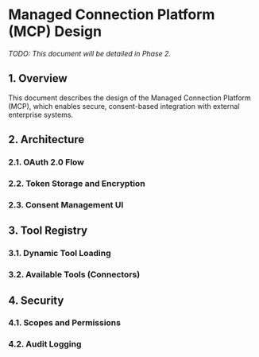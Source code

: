 # Managed Connection Platform (MCP) Design

_TODO: This document will be detailed in Phase 2._

## 1. Overview

This document describes the design of the Managed Connection Platform (MCP), which enables secure, consent-based integration with external enterprise systems.

## 2. Architecture

### 2.1. OAuth 2.0 Flow

### 2.2. Token Storage and Encryption

### 2.3. Consent Management UI

## 3. Tool Registry

### 3.1. Dynamic Tool Loading

### 3.2. Available Tools (Connectors)

## 4. Security

### 4.1. Scopes and Permissions

### 4.2. Audit Logging
